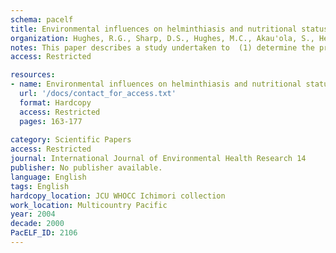 ```yaml
---
schema: pacelf
title: Environmental influences on helminthiasis and nutritional status among Pacific schoolchildren
organization: Hughes, R.G., Sharp, D.S., Hughes, M.C., Akau'ola, S., Heinsbroek, P., Velayudhan, R., Schulz, D., Palmer, K., Cavalli-Sforza, T., Galea, G.
notes: This paper describes a study undertaken to  (1) determine the prevalence of Ascaris lumbricoides, Trichuris trichiura and hookworm infections and nutritional status among Pacific Island school children; (2) identify factors influencing helminthiasis; (3) identify interventions to improve school health. A total of 3,683 children aged 5-12 years attending 27 primary schools in 13 Pacific Island countries were surveyed along with school environmental data. Stool samples were collected from 1996 children (54.2%) and analysed for ova and helminths. Total prevalence of helminthiasis was 32.8%. Anaemia prevalence was 12.4%. Children with helminthiasis and anaemia were found to be 8.7 times more likely to be stunted and 4.3 times more likely to be underweight than non-anaemic and non-infected children. Four significant environmental influences on helminthiasis were identified  (1) an inadequate water supply; (2); availability of a school canteen; (3) regular water/sanitation maintenance regimes; and (4) overcrowded classrooms. Helminthiasis was found to be strongly associated with anaemia, stunting and underweight and environmental influences identified. Although mass anti-helminthic drug administrations (MDA) have been taking place, reinfection is common as drug therapy alone is not enough. Programme effectiveness depends upon upgrading school environments to include an adequate water supply, controlled food preparation/provision, well-maintained water/sanitation facilities and class sizes of 30 students or less.
access: Restricted

resources:
- name: Environmental influences on helminthiasis and nutritional status among Pacific schoolchildren
  url: '/docs/contact_for_access.txt'
  format: Hardcopy
  access: Restricted
  pages: 163-177
 
category: Scientific Papers
access: Restricted
journal: International Journal of Environmental Health Research 14
publisher: No publisher available. 
language: English 
tags: English 
hardcopy_location: JCU WHOCC Ichimori collection
work_location: Multicountry Pacific
year: 2004
decade: 2000
PacELF_ID: 2106
---
```

